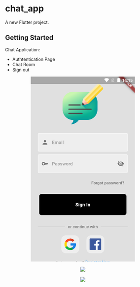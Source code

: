 # chat_app

A new Flutter project.

## Getting Started

Chat Application:
   - Authtentication Page
   - Chat Room
   - Sign out
 <p align="center">
  <img  height="600" src="screensshots/Screenshot_2023-12-26-14-15-37.png">
</p>
<p align="center">
  <img  height="600" src="https://picsum.photos/460/300">
</p>
<p align="center">
  <img  height="600" src="https://picsum.photos/460/300">
</p>

